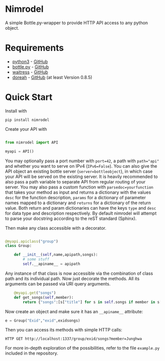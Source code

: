 # Nimrodel

A simple Bottle.py-wrapper to provide HTTP API access to any python object.

# Requirements

* [python3](https://www.python.org/) - [GitHub](https://github.com/python/cpython)
* [bottle.py](https://bottlepy.org/) - [GitHub](https://github.com/bottlepy/bottle)
* [waitress](https://docs.pylonsproject.org/projects/waitress/) - [GitHub](https://github.com/Pylons/waitress)
* [doreah](https://pypi.org/project/doreah/) - [GitHub](https://github.com/krateng/doreah) (at least Version 0.8.5)

# Quick Start

Install with

```
pip install nimrodel
```

Create your API with

```python

from nimrodel import API

myapi = API()
```

You may optionally pass a port number with `port=42`, a path with `path="api"` and whether you want to serve on IPv4 (`IPv6=False`).
You can also give the API object an existing bottle server (`server=bottleobject`), in which case your API will be served on the existing server. It is heavily recommended to also pass a path variable to separate API from regular routing of your server.
You may also pass a custom function with `parsedoc=yourfunction` that takes your method as input and returns a dictionary with the values `desc` for the function description, `params` for a dictionary of parameter names mapped to a dictionary and `returns` for a dictionary of the return value. Both return and param dictionaries can have the keys `type` and `desc` for data type and description respectively. By default nimrodel will attempt to parse your docstring according to the reST standard (Sphinx).


Then make any class accessible with a decorator.

```python

@myapi.apiclass("group")
class Group:

	def __init__(self,name,apipath,songs):
		# some stuff
		self.__apiname__ = apipath
```

Any instance of that class is now accessible via the combination of class path and its individual path. Now just decorate the methods. All its arguments can be passed via URI query arguments.

```python
	@myapi.get("songs")
	def get_songs(self,member):
		return {"songs":[s["title"] for s in self.songs if member in s["performers"]]}
```

Now create an object and make sure it has an `__apiname__` attribute:

```python
e = Group("Exid","exid",exidsongs)
```

Then you can access its methods with simple HTTP calls:


	HTTP GET http://localhost:1337/group/exid/songs?member=Junghwa


For more in-depth exploration of the possibilities, refer to the file `example.py` included in the repository.
